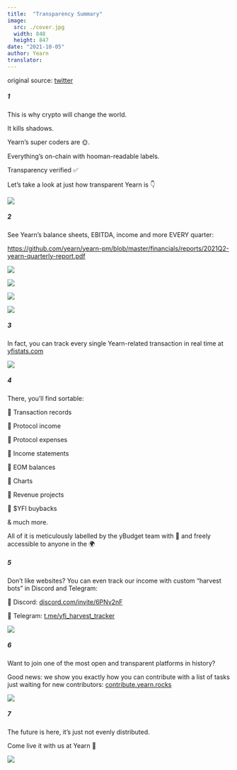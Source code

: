 ```yaml
---
title:  "Transparency Summary"
image:
  src: ./cover.jpg
  width: 848
  height: 847
date: "2021-10-05"
author: Yearn
translator:
---
```

original source: [twitter](https://twitter.com/iearnfinance/status/1445143482830446600)

##### 1

This is why crypto will change the world.

It kills shadows.

Yearn’s super coders are 🌞.

Everything’s on-chain with hooman-readable labels.

Transparency verified ✅

Let’s take a look at just how transparent Yearn is 👇

![](image1.jpg?w=848&h=847)

##### 2

See Yearn’s balance sheets, EBITDA, income and more EVERY quarter:

https://github.com/yearn/yearn-pm/blob/master/financials/reports/2021Q2-yearn-quarterly-report.pdf

![](image2.jpg?w=1200&h=579)

![](image3.jpg?w=1200&h=626)

![](image4.jpg?w=1199&h=631)

![](image5.jpg?w=1200&h=607)

##### 3

In fact, you can track every single Yearn-related transaction in real time at [yfistats.com](http://www.yfistats.com/)

![](image6.jpg?w=1200&h=655)

##### 4

There, you’ll find sortable:

🔵 Transaction records

🔵 Protocol income

🔵 Protocol expenses

🔵 Income statements

🔵 EOM balances

🔵 Charts

🔵 Revenue projects

🔵 $YFI buybacks

& much more.

All of it is meticulously labelled by the yBudget team with 💙  and freely accessible to anyone in the 🌍

##### 5

Don’t like websites? You can even track our income with custom “harvest bots” in Discord and Telegram:

🔵 Discord: [discord.com/invite/6PNv2nF](https://discord.com/invite/6PNv2nF)

🔵 Telegram: [t.me/yfi_harvest_tracker](https://t.me/yfi_harvest_tracker)

![](image7.jpg?w=1200&h=747)

##### 6

Want to join one of the most open and transparent platforms in history?

Good news: we show you exactly how you can contribute with a list of tasks just waiting for new contributors: [contribute.yearn.rocks](https://contribute.yearn.rocks/)

![](image8.jpg?w=1200&h=712)

##### 7

The future is here, it’s just not evenly distributed.

Come live it with us at Yearn 💙

![](image9.jpg?w=1200&h=781)
